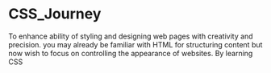 # CSS_Journey
To enhance  ability of styling and designing web pages with creativity and precision. you may already be familiar with HTML for structuring content but now wish to focus on controlling the appearance of websites. By learning CSS
